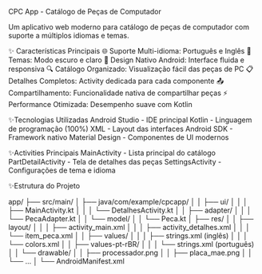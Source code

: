 CPC App - Catálogo de Peças de Computador

Um aplicativo web moderno para catálogo de peças de computador com suporte a múltiplos idiomas e temas.

✨ Características Principais
	🌐 Suporte Multi-idioma: Português e Inglês
	🎨 Temas: Modo escuro e claro
	📱 Design Nativo Android: Interface fluida e responsiva
	🔍 Catálogo Organizado: Visualização fácil das peças de PC
	📋 Detalhes Completos: Activity dedicada para cada componente
	📤 Compartilhamento: Funcionalidade nativa de compartilhar peças
	⚡ Performance Otimizada: Desempenho suave com Kotlin

✨Tecnologias Utilizadas
	Android Studio - IDE principal
	Kotlin - Linguagem de programação (100%)
	XML - Layout das interfaces
	Android SDK - Framework nativo
	Material Design - Componentes de UI modernos

✨Activities Principais
	MainActivity - Lista principal do catálogo
	PartDetailActivity - Tela de detalhes das peças
	SettingsActivity - Configurações de tema e idioma

✨Estrutura do Projeto

app/
├── src/main/
│   ├── java/com/example/cpcapp/
│   │   ├── ui/
│   │   │   ├── MainActivity.kt
│   │   │   └── DetalhesActivity.kt
│   │   ├── adapter/
│   │   │   └── PecaAdapter.kt
│   │   └── model/
│   │       └── Peca.kt
│   ├── res/
│   │   ├── layout/
│   │   │   ├── activity_main.xml
│   │   │   ├── activity_detalhes.xml
│   │   │   └── item_peca.xml
│   │   ├── values/
│   │   │   ├── strings.xml (inglês)
│   │   │   └── colors.xml
│   │   ├── values-pt-rBR/
│   │   │   └── strings.xml (português)
│   │   └── drawable/
│   │       ├── processador.png
│   │       ├── placa_mae.png
│   │       └── ...
│   └── AndroidManifest.xml
